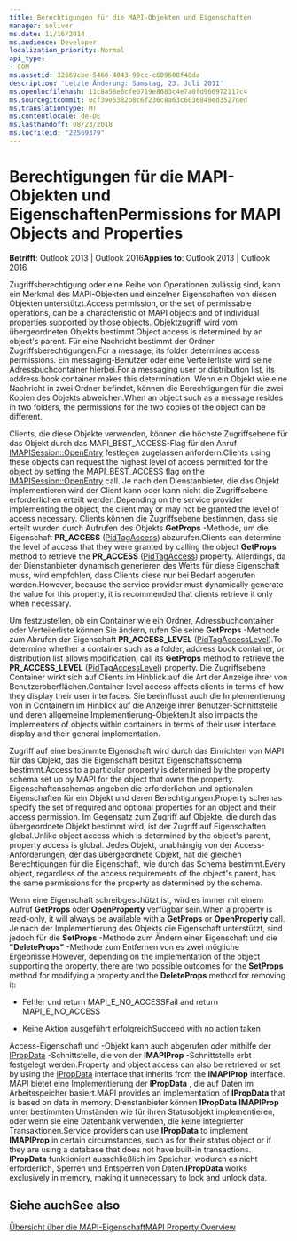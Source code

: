 ```yaml
---
title: Berechtigungen für die MAPI-Objekten und Eigenschaften
manager: soliver
ms.date: 11/16/2014
ms.audience: Developer
localization_priority: Normal
api_type:
- COM
ms.assetid: 32669cbe-5460-4043-99cc-c609608f48da
description: 'Letzte Änderung: Samstag, 23. Juli 2011'
ms.openlocfilehash: 11c8a58e6cfe0719e8683c4e7a0fd966972117c4
ms.sourcegitcommit: 0cf39e5382b8c6f236c8a63c6036849ed3527ded
ms.translationtype: MT
ms.contentlocale: de-DE
ms.lasthandoff: 08/23/2018
ms.locfileid: "22569379"
---
```

# <a name="permissions-for-mapi-objects-and-properties"></a><span data-ttu-id="2c148-103">Berechtigungen für die MAPI-Objekten und Eigenschaften</span><span class="sxs-lookup"><span data-stu-id="2c148-103">Permissions for MAPI Objects and Properties</span></span>

  
  
<span data-ttu-id="2c148-104">**Betrifft**: Outlook 2013 | Outlook 2016</span><span class="sxs-lookup"><span data-stu-id="2c148-104">**Applies to**: Outlook 2013 | Outlook 2016</span></span> 
  
<span data-ttu-id="2c148-105">Zugriffsberechtigung oder eine Reihe von Operationen zulässig sind, kann ein Merkmal des MAPI-Objekten und einzelner Eigenschaften von diesen Objekten unterstützt.</span><span class="sxs-lookup"><span data-stu-id="2c148-105">Access permission, or the set of permissable operations, can be a characteristic of MAPI objects and of individual properties supported by those objects.</span></span> <span data-ttu-id="2c148-106">Objektzugriff wird vom übergeordneten Objekts bestimmt.</span><span class="sxs-lookup"><span data-stu-id="2c148-106">Object access is determined by an object's parent.</span></span> <span data-ttu-id="2c148-107">Für eine Nachricht bestimmt der Ordner Zugriffsberechtigungen.</span><span class="sxs-lookup"><span data-stu-id="2c148-107">For a message, its folder determines access permissions.</span></span> <span data-ttu-id="2c148-108">Ein messaging-Benutzer oder eine Verteilerliste wird seine Adressbuchcontainer hierbei.</span><span class="sxs-lookup"><span data-stu-id="2c148-108">For a messaging user or distribution list, its address book container makes this determination.</span></span> <span data-ttu-id="2c148-109">Wenn ein Objekt wie eine Nachricht in zwei Ordner befindet, können die Berechtigungen für die zwei Kopien des Objekts abweichen.</span><span class="sxs-lookup"><span data-stu-id="2c148-109">When an object such as a message resides in two folders, the permissions for the two copies of the object can be different.</span></span> 
  
<span data-ttu-id="2c148-110">Clients, die diese Objekte verwenden, können die höchste Zugriffsebene für das Objekt durch das MAPI_BEST_ACCESS-Flag für den Anruf [IMAPISession::OpenEntry](imapisession-openentry.md) festlegen zugelassen anfordern.</span><span class="sxs-lookup"><span data-stu-id="2c148-110">Clients using these objects can request the highest level of access permitted for the object by setting the MAPI_BEST_ACCESS flag on the [IMAPISession::OpenEntry](imapisession-openentry.md) call.</span></span> <span data-ttu-id="2c148-111">Je nach den Dienstanbieter, die das Objekt implementieren wird der Client kann oder kann nicht die Zugriffsebene erforderlichen erteilt werden.</span><span class="sxs-lookup"><span data-stu-id="2c148-111">Depending on the service provider implementing the object, the client may or may not be granted the level of access necessary.</span></span> <span data-ttu-id="2c148-112">Clients können die Zugriffsebene bestimmen, dass sie erteilt wurden durch Aufrufen des Objekts **GetProps** -Methode, um die Eigenschaft **PR_ACCESS** ([PidTagAccess](pidtagaccess-canonical-property.md)) abzurufen.</span><span class="sxs-lookup"><span data-stu-id="2c148-112">Clients can determine the level of access that they were granted by calling the object **GetProps** method to retrieve the **PR_ACCESS** ([PidTagAccess](pidtagaccess-canonical-property.md)) property.</span></span> <span data-ttu-id="2c148-113">Allerdings, da der Dienstanbieter dynamisch generieren des Werts für diese Eigenschaft muss, wird empfohlen, dass Clients diese nur bei Bedarf abgerufen werden.</span><span class="sxs-lookup"><span data-stu-id="2c148-113">However, because the service provider must dynamically generate the value for this property, it is recommended that clients retrieve it only when necessary.</span></span> 
  
<span data-ttu-id="2c148-114">Um festzustellen, ob ein Container wie ein Ordner, Adressbuchcontainer oder Verteilerliste können Sie ändern, rufen Sie seine **GetProps** -Methode zum Abrufen der Eigenschaft **PR_ACCESS_LEVEL** ([PidTagAccessLevel](pidtagaccesslevel-canonical-property.md)).</span><span class="sxs-lookup"><span data-stu-id="2c148-114">To determine whether a container such as a folder, address book container, or distribution list allows modification, call its **GetProps** method to retrieve the **PR_ACCESS_LEVEL** ([PidTagAccessLevel](pidtagaccesslevel-canonical-property.md)) property.</span></span> <span data-ttu-id="2c148-115">Die Zugriffsebene Container wirkt sich auf Clients im Hinblick auf die Art der Anzeige ihrer von Benutzeroberflächen.</span><span class="sxs-lookup"><span data-stu-id="2c148-115">Container level access affects clients in terms of how they display their user interfaces.</span></span> <span data-ttu-id="2c148-116">Sie beeinflusst auch die Implementierung von in Containern im Hinblick auf die Anzeige ihrer Benutzer-Schnittstelle und deren allgemeine Implementierung-Objekten.</span><span class="sxs-lookup"><span data-stu-id="2c148-116">It also impacts the implementers of objects within containers in terms of their user interface display and their general implementation.</span></span> 
  
<span data-ttu-id="2c148-117">Zugriff auf eine bestimmte Eigenschaft wird durch das Einrichten von MAPI für das Objekt, das die Eigenschaft besitzt Eigenschaftsschema bestimmt.</span><span class="sxs-lookup"><span data-stu-id="2c148-117">Access to a particular property is determined by the property schema set up by MAPI for the object that owns the property.</span></span> <span data-ttu-id="2c148-118">Eigenschaftenschemas angeben die erforderlichen und optionalen Eigenschaften für ein Objekt und deren Berechtigungen.</span><span class="sxs-lookup"><span data-stu-id="2c148-118">Property schemas specify the set of required and optional properties for an object and their access permission.</span></span> <span data-ttu-id="2c148-119">Im Gegensatz zum Zugriff auf Objekte, die durch das übergeordnete Objekt bestimmt wird, ist der Zugriff auf Eigenschaften global.</span><span class="sxs-lookup"><span data-stu-id="2c148-119">Unlike object access which is determined by the object's parent, property access is global.</span></span> <span data-ttu-id="2c148-120">Jedes Objekt, unabhängig von der Access-Anforderungen, der das übergeordnete Objekt, hat die gleichen Berechtigungen für die Eigenschaft, wie durch das Schema bestimmt.</span><span class="sxs-lookup"><span data-stu-id="2c148-120">Every object, regardless of the access requirements of the object's parent, has the same permissions for the property as determined by the schema.</span></span>
  
<span data-ttu-id="2c148-121">Wenn eine Eigenschaft schreibgeschützt ist, wird es immer mit einem Aufruf **GetProps** oder **OpenProperty** verfügbar sein.</span><span class="sxs-lookup"><span data-stu-id="2c148-121">When a property is read-only, it will always be available with a **GetProps** or **OpenProperty** call.</span></span> <span data-ttu-id="2c148-122">Je nach der Implementierung des Objekts die Eigenschaft unterstützt, sind jedoch für die **SetProps** -Methode zum Ändern einer Eigenschaft und die **"DeleteProps"** -Methode zum Entfernen von es zwei mögliche Ergebnisse:</span><span class="sxs-lookup"><span data-stu-id="2c148-122">However, depending on the implementation of the object supporting the property, there are two possible outcomes for the **SetProps** method for modifying a property and the **DeleteProps** method for removing it:</span></span> 
  
- <span data-ttu-id="2c148-123">Fehler und return MAPI_E_NO_ACCESS</span><span class="sxs-lookup"><span data-stu-id="2c148-123">Fail and return MAPI_E_NO_ACCESS</span></span>
    
- <span data-ttu-id="2c148-124">Keine Aktion ausgeführt erfolgreich</span><span class="sxs-lookup"><span data-stu-id="2c148-124">Succeed with no action taken</span></span>
    
<span data-ttu-id="2c148-125">Access-Eigenschaft und -Objekt kann auch abgerufen oder mithilfe der [IPropData](ipropdataimapiprop.md) -Schnittstelle, die von der **IMAPIProp** -Schnittstelle erbt festgelegt werden.</span><span class="sxs-lookup"><span data-stu-id="2c148-125">Property and object access can also be retrieved or set by using the [IPropData](ipropdataimapiprop.md) interface that inherits from the **IMAPIProp** interface.</span></span> <span data-ttu-id="2c148-126">MAPI bietet eine Implementierung der **IPropData** , die auf Daten im Arbeitsspeicher basiert.</span><span class="sxs-lookup"><span data-stu-id="2c148-126">MAPI provides an implementation of **IPropData** that is based on data in memory.</span></span> <span data-ttu-id="2c148-127">Dienstanbieter können **IPropData** **IMAPIProp** unter bestimmten Umständen wie für ihren Statusobjekt implementieren, oder wenn sie eine Datenbank verwenden, die keine integrierter Transaktionen.</span><span class="sxs-lookup"><span data-stu-id="2c148-127">Service providers can use **IPropData** to implement **IMAPIProp** in certain circumstances, such as for their status object or if they are using a database that does not have built-in transactions.</span></span> <span data-ttu-id="2c148-128">**IPropData** funktioniert ausschließlich im Speicher, wodurch es nicht erforderlich, Sperren und Entsperren von Daten.</span><span class="sxs-lookup"><span data-stu-id="2c148-128">**IPropData** works exclusively in memory, making it unnecessary to lock and unlock data.</span></span> 
  
## <a name="see-also"></a><span data-ttu-id="2c148-129">Siehe auch</span><span class="sxs-lookup"><span data-stu-id="2c148-129">See also</span></span>



[<span data-ttu-id="2c148-130">Übersicht über die MAPI-Eigenschaft</span><span class="sxs-lookup"><span data-stu-id="2c148-130">MAPI Property Overview</span></span>](mapi-property-overview.md)

